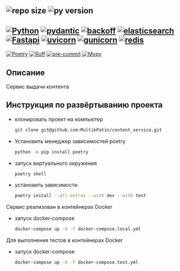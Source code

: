 ![repo size](https://img.shields.io/github/repo-size/foxygen-d/cat_charity_fund)
![py version](https://img.shields.io/pypi/pyversions/3)
-----
[![Python](https://img.shields.io/badge/Python-3.9|3.10|3.11-blue?style=flat&logo=python&logoColor=white)](https://www.python.org/)
[![pydantic](https://img.shields.io/badge/pydantic-2.6.3-blue?style=flat&logo=python&logoColor=white)](https://pypi.org/project/pydantic/2.6.3/)
[![backoff](https://img.shields.io/badge/backoff-2.2.1-blue?style=flat&logo=python&logoColor=white)](https://pypi.org/project/backoff/2.2.1/)
[![elasticsearch](https://img.shields.io/badge/elasticsearch-8.12.1-blue?style=flat&logo=python&logoColor=white)](https://pypi.org/project/elasticsearch/8.12.1/)
[![Fastapi](https://img.shields.io/badge/fastapi-0.110.0-blue?style=flat&logo=python&logoColor=white)](https://pypi.org/project/fastapi/0.110.0/)
[![uvicorn](https://img.shields.io/badge/uvicorn-0.28.0-blue?style=flat&logo=python&logoColor=white)](https://pypi.org/project/uvicorn/0.28.0/)
[![gunicorn](https://img.shields.io/badge/gunicorn-21.2.0-blue?style=flat&logo=python&logoColor=white)](https://pypi.org/project/gunicorn/21.2.0/)
[![redis](https://img.shields.io/badge/redis-5.0.3-blue?style=flat&logo=python&logoColor=white)](https://pypi.org/project/redis/5.0.3)
---
[![Poetry](https://img.shields.io/badge/Poetry-used-green?style=flat&logo=python&logoColor=white)](https://pypi.org/project/poetry/)
[![Ruff](https://img.shields.io/badge/Ruff-used-green?style=flat&logo=python&logoColor=white)](https://pypi.org/project/ruff/)
[![pre-commit](https://img.shields.io/badge/pre_commit-used-green?style=flat&logo=python&logoColor=white)](https://pypi.org/project/pre_commit/)
[![Mypy](https://img.shields.io/badge/Mypy-used-green?style=flat&logo=python&logoColor=white)](https://pypi.org/project/mypy/)


## Описание

Сервис выдачи контента


## Инструкция по развёртыванию проекта

* клонировать проект на компьютер
    ```bash
    git clone git@github.com:MultikPatin/content_service.git
    ```
* Установить менеджер зависимостей poetry
    ```bash
    python -m pip install poetry
    ```
* запуск виртуального окружения
    ```bash
    poetry shell
    ```
* установить зависимости
    ```bash
    poetry install --all-extras --with dev --with test
    ```
Сервис реализован в контейнерах Docker  

* запуск docker-compose
    ```bash
    docker-compose up -d -f docker-compose.local.yml
    ```
Для выполнения тестов в контейнерах Docker  

* запуск docker-compose
    ```bash
    docker-compose up -d -f docker-compose.test.yml
    ```
